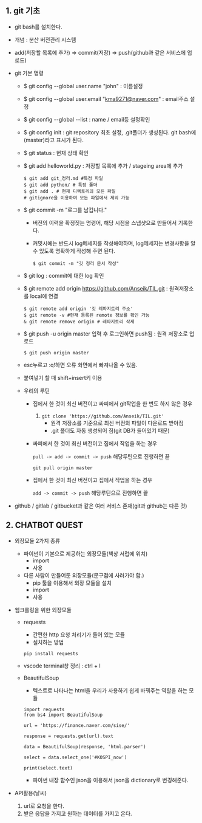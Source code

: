## 1. git 기초

- git bash를 설치한다.

- 개념 : 분산 버전관리 시스템

- add(저장할 목록에 추가) => commit(저장) => push(github과 같은 서비스에 업로드)

- git 기본 명령

  - $ git config --global user.name "john" : 이름설정

  - $ git config --global user.email "kma9271@naver.com" : email주소 설정

  - $ git config --global --list : name / email등 설정확인

  - $ git config init : git repository 최초 설정, .git폴더가 생성된다. git bash에 (master)라고 표시가 된다.

  - $ git status : 현재 상태 확인

  - $ git add helloworld.py : 저장할 목록에 추가 / stageing area에 추가

    ```
    $ git add git_정리.md #특정 파일
    $ git add python/ # 특정 폴더
    $ git add . # 현재 디렉토리의 모든 파일
    # gitignore을 이용하여 모든 파일에서 제외 가능
    ```

  - $ git commit -m "로그를 남깁니다." 

    - 버전의 이력을 확정짓는 명령어, 해당 시점을 스냅샷으로 만들어서 기록한다.

    - 커밋시에는 반드시 log메세지를 작성해야하며, log메세지는 변경사항을 알 수 있도록 명확하게 작성해 주면 된다.

      ```
      $ git commit -m "깃 정리 문서 작성"
      ```

  - $ git log : commit에 대한 log 확인

  - $ git remote add origin https://github.com/Anseik/TIL.git : 원격저장소를 local에 연결

    ```
    $ git remote add origin '깃 레파지토리 주소'
    $ git remote -v #현재 등록된 remote 정보를 확인 가능
    & git remote remove origin # 레파지토리 삭제
    ```

  - $ git push -u origin master 입력 후 로그인하면 push됨 : 원격 저장소로 업로드

    ```
    $ git push origin master
    ```

  - esc누르고 :q!하면 오류 화면에서 빠져나올 수 있음.

  - 붙여넣기 할 때 shift+insert키 이용

  - 우리의 루틴

    - 집에서 한 것이 최신 버전이고 싸피에서 git작업을 한 번도 하지 않은 경우

      1. `git clone 'https://github.com/Anseik/TIL.git'`
         - 원격 저장소를 기준으로 최신 버전의 파일이 다운로드 받아짐
         - .git 폴더도 자동 생성되어 짐(git DB가 들어있기 때문)

    - 싸피에서 한 것이 최신 버전이고 집에서 작업을 하는 경우

      `pull -> add -> commit -> push` 해당루틴으로 진행하면 끝

      `git pull origin master`

    - 집에서 한 것이 최신 버전이고 집에서 작업을 하는 경우

      `add -> commit -> push` 해당루틴으로 진행하면 끝

      

- github / gitlab / gitbucket과 같은 여러 서비스 존재(git과 github는 다른 것)



## 2. CHATBOT QUEST

- 외장모듈 2가지 종류

  - 파이썬이 기본으로 제공하는 외장모듈(책상 서럽에 위치)
    - import
    - 사용
  - 다른 사람이 만들어둔 외장모듈(문구점에 사러가야 함.)
    - pip 툴을 이용해서 외장 모듈을 설치
    - import
    - 사용

- 웹크롤링을 위한 외장모듈

  - requests

    - 간편한 http 요청 처리기가 들어 있는 모듈
    - 설치하는 방법

    ```
    pip install requests
    ```

  - vscode terminal창 정리 : ctrl + l

  - BeautifulSoup

    - 텍스트로 나타나는 html을 우리가 사용하기 쉽게 바꿔주는 역할을 하는 모듈

    ```
    import requests
    from bs4 import BeautifulSoup
    
    url = 'https://finance.naver.com/sise/'
    
    response = requests.get(url).text
    
    data = BeautifulSoup(response, 'html.parser')
    
    select = data.select_one('#KOSPI_now')
    
    print(select.text)
    ```

    - 파이썬 내장 함수인 json을 이용해서 json을 dictionary로 변경해준다.

- API활용(날씨)

  1. url로 요청을 한다.
  2. 받은 응답을 가지고 원하는 데이터를 가지고 온다.